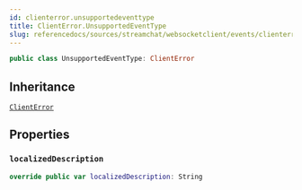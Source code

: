```yaml
---
id: clienterror.unsupportedeventtype 
title: ClientError.UnsupportedEventType
slug: referencedocs/sources/streamchat/websocketclient/events/clienterror.unsupportedeventtype
---
```


``` swift
public class UnsupportedEventType: ClientError 
```

## Inheritance

[`ClientError`](../../Errors/ClientError)

## Properties

### `localizedDescription`

``` swift
override public var localizedDescription: String 
```
